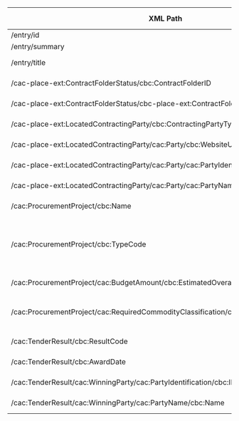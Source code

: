| XML Path | Ontology Property | Entity Class | Related Entity Class | Subject Generation | Join Condition | Datatype | Function Name | Function Output |
| --- | --- | --- | --- | --- | --- | --- | --- | --- |
| /entry/id | :hasID | :ProcurementObject | - | https://contrataciondelestado.es/sindicacion/licitacionesPerfilContratante/{id} | - | string | - | - |
| /entry/summary | :hasDispatchDate | :Document | - | https://contrataciondelestado.es/sindicacion/licitacionesPerfilContratante/{id} | - | datetime | - | - |
| /entry/title | :describesLot | :LotAwardOutcome | :Lot | https://contrataciondelestado.es/sindicacion/licitacionesPerfilContratante/{id}#{title} | :describesLot | - | - | - |
| /cac-place-ext:ContractFolderStatus/cbc:ContractFolderID | :hasID | :ProcurementObject | - | https://contrataciondelestado.es/sindicacion/licitacionesPerfilContratante/{id}#{contractFolderID} | - | - | - | - |
| /cac-place-ext:ContractFolderStatus/cbc-place-ext:ContractFolderStatusCode | :hasProcedureType | :Procedure | - | https://contrataciondelestado.es/sindicacion/licitacionesPerfilContratante/{id}#{contractFolderStatusCode} | - | string | - | - |
| /cac-place-ext:LocatedContractingParty/cbc:ContractingPartyTypeCode | :playedByOrganisation | :Buyer | :Organization | https://contrataciondelestado.es/sindicacion/licitacionesPerfilContratante/{id}#{contractingPartyTypeCode} | :playedByOrganisation | - | - | - |
| /cac-place-ext:LocatedContractingParty/cac:Party/cbc:WebsiteURI | :address | :Organization | - | https://contrataciondelestado.es/sindicacion/licitacionesPerfilContratante/{id}#{websiteURI} | - | string | - | - |
| /cac-place-ext:LocatedContractingParty/cac:Party/cac:PartyIdentification/cbc:ID | :hasIdentifierValue | :Identifier | - | https://contrataciondelestado.es/sindicacion/licitacionesPerfilContratante/{id}#{partyIdentificationID} | - | string | - | - |
| /cac-place-ext:LocatedContractingParty/cac:Party/cac:PartyName/cbc:Name | :playedByOrganisation | :Buyer | :Organization | https://contrataciondelestado.es/sindicacion/licitacionesPerfilContratante/{id}#{partyName} | :playedByOrganisation | - | - | - |
| /cac:ProcurementProject/cbc:Name | :describesLot | :LotAwardOutcome | :Lot | https://contrataciondelestado.es/sindicacion/licitacionesPerfilContratante/{id}#{procurementProjectName} | :describesLot | - | - | - |
| /cac:ProcurementProject/cbc:TypeCode | :hasProcedureType | :Procedure | - | https://contrataciondelestado.es/sindicacion/licitacionesPerfilContratante/{id}#{procurementProjectTypeCode} | - | - | getProcedureType | http://publications.europa.eu/resource/authority/procurement-procedure-type/{code} http://publications.europa.eu/resource/authority/procurement-procedure-type/OP_DATPRO, http://publications.europa.eu/resource/authority/procurement-procedure-type/comp-dial, etc.|
| /cac:ProcurementProject/cac:BudgetAmount/cbc:EstimatedOverallContractAmount | :hasReceivedTenders | :StatisticalInformation | - | https://contrataciondelestado.es/sindicacion/licitacionesPerfilContratante/{id}#{estimatedOverallContractAmount} | - | decimal | - | - |
| /cac:ProcurementProject/cac:RequiredCommodityClassification/cbc:ItemClassificationCode | :hasCountryCode | :Country | - | https://contrataciondelestado.es/sindicacion/licitacionesPerfilContratante/{id}#{itemClassificationCode} | - | - | getCountryCode | http://publications.europa.eu/resource/authority/country/{code} http://publications.europa.eu/resource/authority/country/ALB, http://publications.europa.eu/resource/authority/country/AND, etc.|
| /cac:TenderResult/cbc:ResultCode | :hasAwardDecisionDate | :LotAwardOutcome | - | https://contrataciondelestado.es/sindicacion/licitacionesPerfilContratante/{id}#{resultCode} | - | string | - | - |
| /cac:TenderResult/cbc:AwardDate | :hasAwardDecisionDate | :LotAwardOutcome | - | https://contrataciondelestado.es/sindicacion/licitacionesPerfilContratante/{id}#{awardDate} | - | datetime | - | - |
| /cac:TenderResult/cac:WinningParty/cac:PartyIdentification/cbc:ID | :hasIdentifierValue | :Identifier | - | https://contrataciondelestado.es/sindicacion/licitacionesPerfilContratante/{id}#{winningPartyID} | - | string | - | - |
| /cac:TenderResult/cac:WinningParty/cac:PartyName/cbc:Name | :playedByOrganisation | :Buyer | :Organization | https://contrataciondelestado.es/sindicacion/licitacionesPerfilContratante/{id}#{winningPartyName} | :playedByOrganisation | - | - | - |

